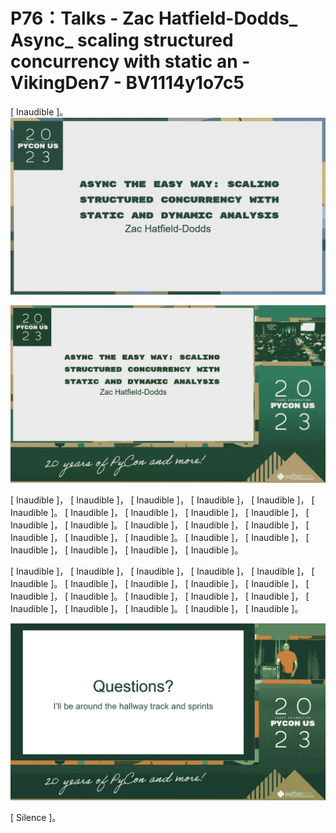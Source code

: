 # P76：Talks - Zac Hatfield-Dodds_ Async_ scaling structured concurrency with static an - VikingDen7 - BV1114y1o7c5

 [ Inaudible ]。
![](img/6cf7ddd5c684cde0d99c7a23a754ae33_1.png)

![](img/6cf7ddd5c684cde0d99c7a23a754ae33_2.png)

 [ Inaudible ]， [ Inaudible ]， [ Inaudible ]， [ Inaudible ]， [ Inaudible ]， [ Inaudible ]。 [ Inaudible ]， [ Inaudible ]， [ Inaudible ]， [ Inaudible ]， [ Inaudible ]， [ Inaudible ]。 [ Inaudible ]， [ Inaudible ]， [ Inaudible ]， [ Inaudible ]， [ Inaudible ]， [ Inaudible ]。 [ Inaudible ]， [ Inaudible ]， [ Inaudible ]， [ Inaudible ]， [ Inaudible ]， [ Inaudible ]。

 [ Inaudible ]， [ Inaudible ]， [ Inaudible ]， [ Inaudible ]， [ Inaudible ]， [ Inaudible ]。 [ Inaudible ]， [ Inaudible ]， [ Inaudible ]， [ Inaudible ]， [ Inaudible ]， [ Inaudible ]。 [ Inaudible ]， [ Inaudible ]， [ Inaudible ]， [ Inaudible ]， [ Inaudible ]， [ Inaudible ]。 [ Inaudible ]， [ Inaudible ]。

![](img/6cf7ddd5c684cde0d99c7a23a754ae33_4.png)

 [ Silence ]。